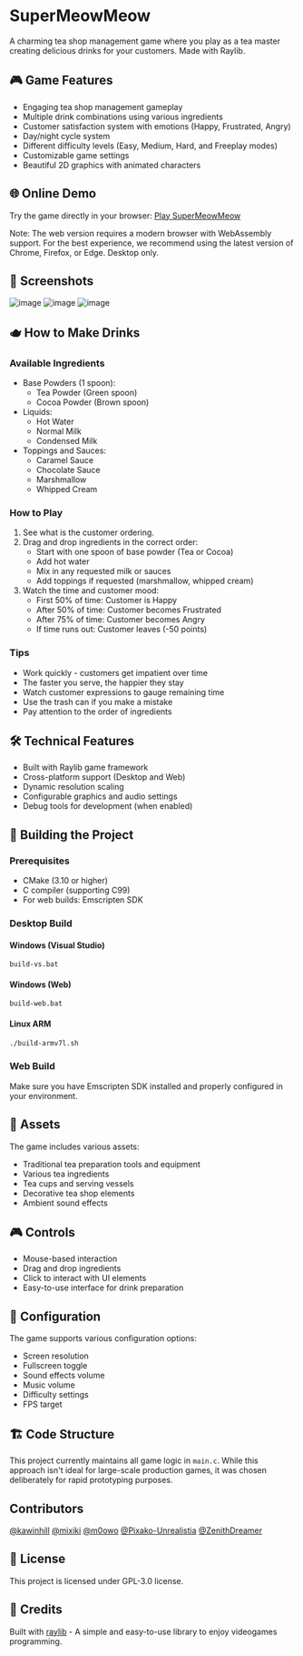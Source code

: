 # SuperMeowMeow

A charming tea shop management game where you play as a tea master creating delicious drinks for your customers. Made with Raylib.

## 🎮 Game Features

- Engaging tea shop management gameplay
- Multiple drink combinations using various ingredients
- Customer satisfaction system with emotions (Happy, Frustrated, Angry)
- Day/night cycle system
- Different difficulty levels (Easy, Medium, Hard, and Freeplay modes)
- Customizable game settings
- Beautiful 2D graphics with animated characters

## 🌐 Online Demo

Try the game directly in your browser: [Play SuperMeowMeow](https://zenithdreamer.github.io/SuperMeowMeow/)

Note: The web version requires a modern browser with WebAssembly support. For the best experience, we recommend using the latest version of Chrome, Firefox, or Edge. Desktop only.

## 📸 Screenshots

![image](https://github.com/user-attachments/assets/ccddea10-1436-47bd-a387-336ecac4b010)
![image](https://github.com/user-attachments/assets/904617b7-b67d-4cab-8469-1b7ab59a2bcd)
![image](https://github.com/user-attachments/assets/ede20707-8026-438c-a40b-a1e8fa087fac)

## 🫖 How to Make Drinks

### Available Ingredients
- Base Powders (1 spoon):
  - Tea Powder (Green spoon)
  - Cocoa Powder (Brown spoon)
- Liquids:
  - Hot Water
  - Normal Milk
  - Condensed Milk
- Toppings and Sauces:
  - Caramel Sauce
  - Chocolate Sauce
  - Marshmallow
  - Whipped Cream

### How to Play
1. See what is the customer ordering.
2. Drag and drop ingredients in the correct order:
   - Start with one spoon of base powder (Tea or Cocoa)
   - Add hot water
   - Mix in any requested milk or sauces
   - Add toppings if requested (marshmallow, whipped cream)
3. Watch the time and customer mood:
   - First 50% of time: Customer is Happy
   - After 50% of time: Customer becomes Frustrated
   - After 75% of time: Customer becomes Angry
   - If time runs out: Customer leaves (-50 points)

### Tips
- Work quickly - customers get impatient over time
- The faster you serve, the happier they stay
- Watch customer expressions to gauge remaining time
- Use the trash can if you make a mistake
- Pay attention to the order of ingredients

## 🛠️ Technical Features

- Built with Raylib game framework
- Cross-platform support (Desktop and Web)
- Dynamic resolution scaling
- Configurable graphics and audio settings
- Debug tools for development (when enabled)

## 🔧 Building the Project

### Prerequisites

- CMake (3.10 or higher)
- C compiler (supporting C99)
- For web builds: Emscripten SDK

### Desktop Build

#### Windows (Visual Studio)
```batch
build-vs.bat
```

#### Windows (Web)
```batch
build-web.bat
```

#### Linux ARM
```bash
./build-armv7l.sh
```

### Web Build
Make sure you have Emscripten SDK installed and properly configured in your environment.

## 🎵 Assets

The game includes various assets:
- Traditional tea preparation tools and equipment
- Various tea ingredients
- Tea cups and serving vessels
- Decorative tea shop elements
- Ambient sound effects

## 🎮 Controls

- Mouse-based interaction
- Drag and drop ingredients
- Click to interact with UI elements
- Easy-to-use interface for drink preparation

## 🔧 Configuration

The game supports various configuration options:
- Screen resolution
- Fullscreen toggle
- Sound effects volume
- Music volume
- Difficulty settings
- FPS target

## 🏗️ Code Structure

This project currently maintains all game logic in `main.c`. While this approach isn't ideal for large-scale production games, it was chosen deliberately for rapid prototyping purposes.

## Contributors

[@kawinhill](https://github.com/kawinhill)
[@mixiki](https://github.com/mixiki)
[@m0owo](https://github.com/m0owo)
[@Pixako-Unrealistia](https://github.com/Pixako-Unrealistia)
[@ZenithDreamer](https://github.com/ZenithDreamer)

## 📄 License

This project is licensed under GPL-3.0 license.

## 🙏 Credits

Built with [raylib](https://www.raylib.com/) - A simple and easy-to-use library to enjoy videogames programming.
